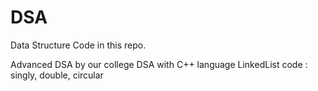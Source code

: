 # DSA
Data Structure Code in this repo.

Advanced DSA by our college
DSA with C++ language
LinkedList code : singly, double, circular
